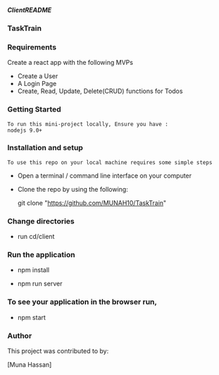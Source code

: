 ##### ClientREADME

### TaskTrain

### Requirements
Create a react app with the following MVPs

* Create a User
* A Login Page
* Create, Read, Update, Delete(CRUD) functions for Todos

### Getting Started
    To run this mini-project locally, Ensure you have :
    nodejs 9.0+

### Installation and setup

    To use this repo on your local machine requires some simple steps

* Open a terminal / command line interface on your computer

* Clone the repo by using the following:

    git clone "https://github.com/MUNAH10/TaskTrain"

### Change directories

* run cd/client

### Run the application

* npm install

* npm run server

### To see your application in the browser run,

* npm start

### Author

This project was contributed to by:

[Muna Hassan]